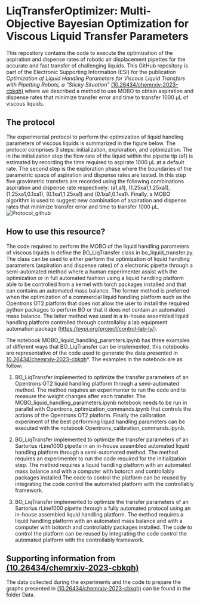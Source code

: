 # LiqTransferOptimizer: Multi-Objective Bayesian Optimization for Viscous Liquid Transfer Parameters
This repository contains the code to execute the optimization of the aspiration and dispense rates of robotic air displacement pipettes for the accurate and fast transfer of challenging liquids. This GitHub repository is part of the Electronic Supporting Information (ESI) for the publication  *Optimization of Liquid Handling Parameters for Viscous Liquid Transfers with Pipetting Robots, a “Sticky Situation”* [(10.26434/chemrxiv-2023-cbkqh)](https://doi.org/10.26434/chemrxiv-2023-cbkqh) where we described a method to use MOBO to obtain aspiration and dispense rates that minimize transfer error and time to transfer 1000 µL of viscous liquids.

## The protocol
The experimental protocol to perform the optimization of liquid handling parameters of viscous liquids is summarized in the figure below. The protocol comprises 3 steps: initialization, exploration, and optimization. The in the initialization step the flow rate of the liquid within the pipette tip (a1) is estimated by recording the time required to aspirate 1000 µL at a default rate. The second step is the exploration phase where the boundaries of the parametric space of aspiration and dispense rates are tested. In this step five gravimetric transfers are recorded using the following combinations aspiration and dispense rate respectively: (a1,a1), (1.25xa1,1.25xa1), (1.25xa1,0.1xa1), (0.1xa1,1.25xa1)  and (0.1xa1,0.1xa1). Finally, a MOBO algorithm is used to suggest new combination of aspiration and dispense rates that minimize transfer error and time to transfer 1000 µL.
![Protocol_github](https://github.com/Quijanove/LiqTransferOptimizer/assets/99941287/562e66f6-a8bf-4bb9-b2d3-807bfe863fa8)

## How to use this resource?
The code required to perform the MOBO of the liquid handling parameters of viscous liquids is define the BO_LiqTransfer class in bo_liquid_transfer.py. The class can be used to either perform the optimization of liquid handling parameters (aspiration and dispense rates) of a electronic pipette through a semi-automated method where a human experimenter assist with the optimization or in full automated fashion using a liquid handling platform able to be controlled from a kernel with torch packages installed and that can contains an automated mass balance. The former method is preferred when the optimization of a commercial liquid handling platform such as the Opentrons OT2 platform that does not allow the user to install the required python packages to perform BO or that it does not contain an automated mass balance. The latter method was used in a in-house assembled liquid handling platform controlled through controllalby a lab equipment automation package (https://pypi.org/project/control-lab-ly/).

The notebook MOBO_liquid_handling_paramters.ipynb has three examples of different ways that  BO_LiqTransfer can be implemented, this notebooks are representative of the code used to generate the data presented in  [10.26434/chemrxiv-2023-cbkqh](https://doi.org/10.26434/chemrxiv-2023-cbkqh)*. The examples in the notebook are as follow:
1) BO_LiqTransfer implemented to optimize the transfer parameters of an Opentrons OT2 liquid handling platform through a semi-automated method. The method requires an experimenter to run the code and to measure the weight changes after each transfer. The MOBO_liquid_handling_parameters.ipynb notebook needs to be run in parallel with Opentrons_optimization_commands.ipynb that controls the actions of the Opentrons OT2 platform. Finally the calibration experiment of the best performing liquid handling parameters can be executed with the notebook Opentrons_calibration_commands.ipynb.
   
2) BO_LiqTransfer implemented to optimize the transfer parameters of an Sartorius rLine1000 pipette in an in-house assembled automated liquid handling platform through a semi-automated method. The method requires an experimenter to run the code required for the initialization step. The method requires a liquid handling platform with an automated mass balance and with a computer with botorch and controllably packages installed.The code to control the platform can be reused by integrating the code control the automated platform with the controllably framework.
   
3)  BO_LiqTransfer implemented to optimize the transfer parameters of an Sartorius rLine1000 pipette through a fully automated protocol using an in-house assembled liquid handling platform. The method requires a liquid handling platform with an automated mass balance and with a computer with botorch and controllably packages installed. The code to control the platform can be reused by integrating the code control the automated platform with the controllably framework.

## Supporting information from [(10.26434/chemrxiv-2023-cbkqh)](https://doi.org/10.26434/chemrxiv-2023-cbkqh)
The data collected during the experiments and the code to prepare the graphs presented in [(10.26434/chemrxiv-2023-cbkqh)](https://doi.org/10.26434/chemrxiv-2023-cbkqh) can be found in the folder Data. 
